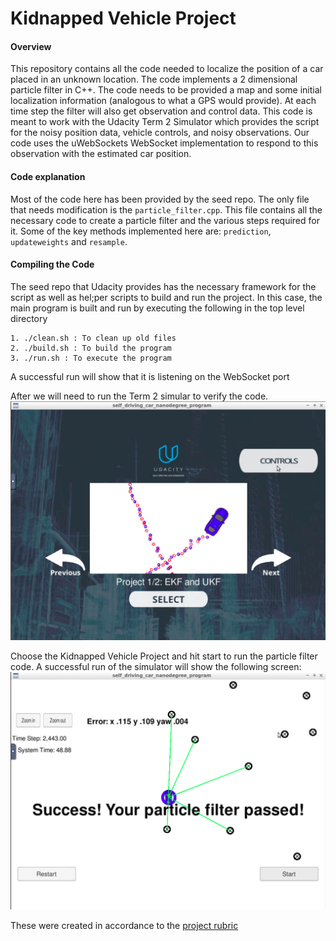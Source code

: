# Kidnapped Vehicle Project

#### Overview
This repository contains all the code needed to localize the position of a car placed in an unknown location. The code implements a 2 dimensional particle filter in C++. The code needs to be provided a map and some initial localization information (analogous to what a GPS would provide). At each time step the filter will also get observation and control data.
This code is meant to work with the Udacity Term 2 Simulator which provides the script for the noisy position data, vehicle controls, and noisy observations. Our code uses the uWebSockets WebSocket implementation to respond to this observation with the estimated car position.

#### Code explanation
Most of the code here has been provided by the seed repo. The only file that needs modification is the `particle_filter.cpp`. This file contains all the necessary code to create a particle filter and the various steps required for it. Some of the key methods implemented here are: `prediction`, `updateweights` and `resample`.

#### Compiling the Code
The seed repo that Udacity provides has the necessary framework for the script as well as hel;per scripts to build and run the project. In this case, the main program is built and run by executing the following in the top level directory
```
1. ./clean.sh : To clean up old files
2. ./build.sh : To build the program
3. ./run.sh : To execute the program
```
A successful run will show that it is listening on the WebSocket port

After we will need to run the Term 2 simular to verify the code.
![Simulator Starting Screen](images/startup_screen.png)

Choose the Kidnapped Vehicle Project and hit start to run the particle filter code. A successful run of the simulator will show the following screen:
![Simulator Success Screen](images/success_screen.png)

These were created in accordance to the [project rubric](https://review.udacity.com/#!/rubrics/747/view)
